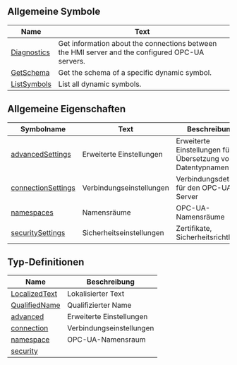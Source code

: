 ## Allgemeine Symbole

| Name | Text |
| ---- | ---- |
| [Diagnostics](symbols/Diagnostics.de.md) | Get information about the connections between the HMI server and the configured OPC-UA servers. |
| [GetSchema](symbols/GetSchema.de.md) | Get the schema of a specific dynamic symbol. |
| [ListSymbols](symbols/ListSymbols.de.md) | List all dynamic symbols. |

## Allgemeine Eigenschaften

| Symbolname | Text | Beschreibung |
| ---------- | ---- | ------------ |
| [advancedSettings](properties/advancedSettings.de.md) | Erweiterte Einstellungen | Erweiterte Einstellungen für die Übersetzung von Datentypnamen |
| [connectionSettings](properties/connectionSettings.de.md) | Verbindungseinstellungen | Verbindungsdetails für den OPC-UA-Server |
| [namespaces](properties/namespaces.de.md) | Namensräume | OPC-UA-Namensräume |
| [securitySettings](properties/securitySettings.de.md) | Sicherheitseinstellungen | Zertifikate, Sicherheitsrichtlinien |

## Typ-Definitionen

| Name | Beschreibung |
| ---- | ------------ |
| [LocalizedText](definitions/LocalizedText.de.md) | Lokalisierter Text |
| [QualifiedName](definitions/QualifiedName.de.md) | Qualifizierter Name |
| [advanced](definitions/advanced.de.md) | Erweiterte Einstellungen |
| [connection](definitions/connection.de.md) | Verbindungseinstellungen |
| [namespace](definitions/namespace.de.md) | OPC-UA-Namensraum |
| [security](definitions/security.de.md) |  |

